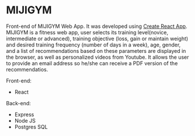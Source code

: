# MIJIGYM
Front-end of MIJIGYM Web App. It was developed using [Create React App](https://github.com/facebook/create-react-app).
MIJIGYM is a fitness web app, user selects its training level(novice, intermediate or advanced), training objective (loss, gain or maintain weight) and desired training frequency (number of days in a week), age, gender, and a list of recommendations based on these parameters are displayed in the browser, as well as personalized videos from Youtube. It allows the user to provide an email address so he/she can receive a PDF version of the recommendatios.

Front-end:
* React

Back-end:
* Express
* Node JS
* Postgres SQL

